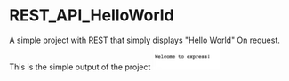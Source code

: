 # REST_API_HelloWorld
A simple project with REST that simply displays "Hello World" On request.
This is the simple output of the project
![](projectImages/output.png)
